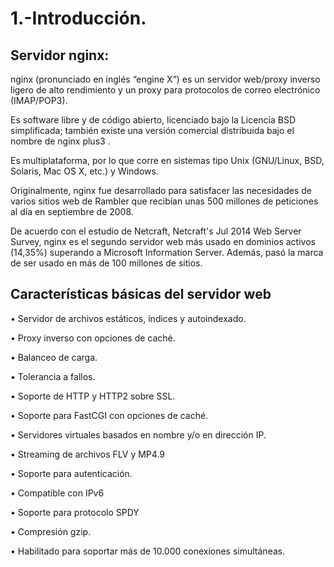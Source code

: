 # 1.-Introducción.

## Servidor nginx:
nginx (pronunciado en inglés “engine X”) es un servidor web/proxy inverso ligero de alto rendimiento y un proxy para protocolos de correo electrónico (IMAP/POP3).

Es software libre y de código abierto, licenciado bajo la Licencia BSD simplificada; también existe una versión comercial distribuida bajo el nombre de nginx plus3 . 

Es multiplataforma, por lo que corre en sistemas tipo Unix (GNU/Linux, BSD, Solaris, Mac OS X, etc.) y Windows.

Originalmente, nginx fue desarrollado para satisfacer las necesidades de varios sitios web de Rambler que recibían unas 500 millones de peticiones al día en septiembre de 2008.

De acuerdo con el estudio de Netcraft, Netcraft's Jul 2014 Web Server Survey, nginx es el segundo servidor web más usado en dominios activos (14,35%) superando a Microsoft Information Server. Además, pasó la marca de ser usado en más de 100 millones de sitios.

## Características básicas del servidor web
•	Servidor de archivos estáticos, índices y autoindexado.

•	Proxy inverso con opciones de caché.

•	Balanceo de carga.

•	Tolerancia a fallos.

•	Soporte de HTTP y HTTP2 sobre SSL.

•	Soporte para FastCGI con opciones de caché.

•	Servidores virtuales basados en nombre y/o en dirección IP.

•	Streaming de archivos FLV y MP4.9

•	Soporte para autenticación.

•	Compatible con IPv6

•	Soporte para protocolo SPDY

•	Compresión gzip.

•	Habilitado para soportar más de 10.000 conexiones simultáneas.
